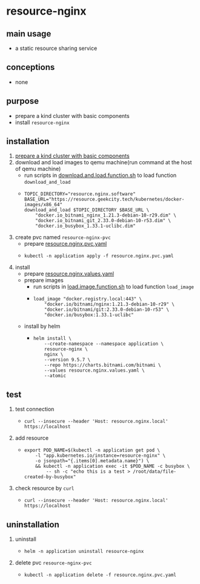 # resource-nginx

## main usage

* a static resource sharing service

## conceptions

* none

## purpose

* prepare a kind cluster with basic components
* install `resource-nginx`

## installation

1. [prepare a kind cluster with basic components](../basic/kind.cluster.md)
2. download and load images to qemu machine(run command at the host of qemu machine)
    * run scripts
      in [download.and.load.function.sh](../resources/create.qemu.machine.for.kind/download.and.load.function.sh.md) to
      load function `download_and_load`
    * ```shell
      TOPIC_DIRECTORY="resource.nginx.software"
      BASE_URL="https://resource.geekcity.tech/kubernetes/docker-images/x86_64"
      download_and_load $TOPIC_DIRECTORY $BASE_URL \
          "docker.io_bitnami_nginx_1.21.3-debian-10-r29.dim" \
          "docker.io_bitnami_git_2.33.0-debian-10-r53.dim" \
          "docker.io_busybox_1.33.1-uclibc.dim"
      ```
3. create pvc named `resource-nginx-pvc`
    * prepare [resource.nginx.pvc.yaml](resources/resource.nginx/resource.nginx.pvc.yaml.md)
    * ```shell
      kubectl -n application apply -f resource.nginx.pvc.yaml
      ```
4. install
    * prepare [resource.nginx.values.yaml](resources/resource.nginx/resource.nginx.values.yaml.md)
    * prepare images
        + run scripts in [load.image.function.sh](../resources/load.image.function.sh.md) to load function `load_image`
        + ```shell
          load_image "docker.registry.local:443" \
              "docker.io/bitnami/nginx:1.21.3-debian-10-r29" \
              "docker.io/bitnami/git:2.33.0-debian-10-r53" \
              "docker.io/busybox:1.33.1-uclibc"
          ```
    * install by helm
        * ```shell
          helm install \
              --create-namespace --namespace application \
              resource-nginx \
              nginx \
              --version 9.5.7 \
              --repo https://charts.bitnami.com/bitnami \
              --values resource.nginx.values.yaml \
              --atomic
          ```

## test

1. test connection
    * ```shell
      curl --insecure --header 'Host: resource.nginx.local' https://localhost
      ```
2. add resource
    * ```shell
      export POD_NAME=$(kubectl -n application get pod \
          -l "app.kubernetes.io/instance=resource-nginx" \
          -o jsonpath="{.items[0].metadata.name}") \
          && kubectl -n application exec -it $POD_NAME -c busybox \
              -- sh -c "echo this is a test > /root/data/file-created-by-busybox"
      ```
3. check resource by `curl`
    * ```shell
      curl --insecure --header 'Host: resource.nginx.local' https://localhost
      ```

## uninstallation

1. uninstall
    * ```shell
      helm -n application uninstall resource-nginx
      ```
2. delete pvc `resource-nginx-pvc`
    * ```shell
      kubectl -n application delete -f resource.nginx.pvc.yaml
      ```

